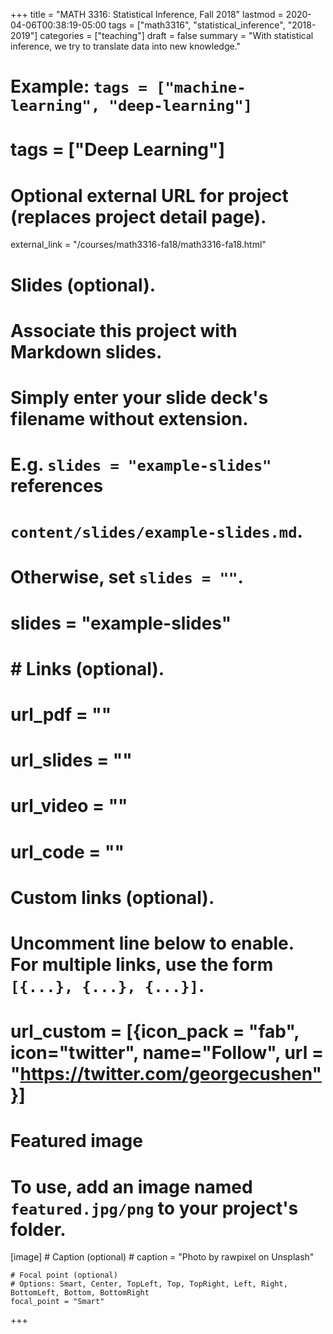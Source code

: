 +++
title = "MATH 3316: Statistical Inference, Fall 2018"
lastmod = 2020-04-06T00:38:19-05:00
tags = ["math3316", "statistical_inference", "2018-2019"]
categories = ["teaching"]
draft = false
summary = "With statistical inference, we try to translate data into new knowledge."

  # Example: `tags = ["machine-learning", "deep-learning"]`
  # tags = ["Deep Learning"]

  # Optional external URL for project (replaces project detail page).
  external_link = "/courses/math3316-fa18/math3316-fa18.html"

  # Slides (optional).
  #   Associate this project with Markdown slides.
  #   Simply enter your slide deck's filename without extension.
  #   E.g. `slides = "example-slides"` references
  #   `content/slides/example-slides.md`.
  #   Otherwise, set `slides = ""`.
  # slides = "example-slides"

  # # Links (optional).
  # url_pdf = ""
  # url_slides = ""
  # url_video = ""
  # url_code = ""

  # Custom links (optional).
  #   Uncomment line below to enable. For multiple links, use the form `[{...}, {...}, {...}]`.
  # url_custom = [{icon_pack = "fab", icon="twitter", name="Follow", url = "https://twitter.com/georgecushen"}]

  # Featured image
  # To use, add an image named `featured.jpg/png` to your project's folder.
  [image]
    # Caption (optional)
    # caption = "Photo by rawpixel on Unsplash"

    # Focal point (optional)
    # Options: Smart, Center, TopLeft, Top, TopRight, Left, Right, BottomLeft, Bottom, BottomRight
    focal_point = "Smart"
+++
